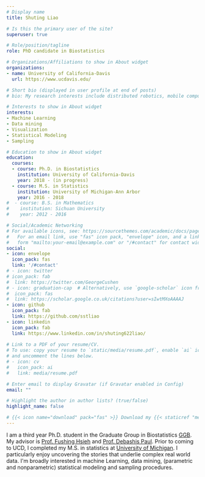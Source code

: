 ```yaml
---
# Display name
title: Shuting Liao

# Is this the primary user of the site?
superuser: true

# Role/position/tagline
role: PhD candidate in Biostatistics

# Organizations/Affiliations to show in About widget
organizations:
- name: University of California-Davis
  url: https://www.ucdavis.edu/

# Short bio (displayed in user profile at end of posts)
# bio: My research interests include distributed robotics, mobile computing and programmable matter.

# Interests to show in About widget
interests:
- Machine Learning
- Data mining
- Visualization
- Statistical Modeling
- Sampling

# Education to show in About widget
education:
  courses:
  - course: Ph.D. in Biostatistics
    institution: University of California-Davis
    year: 2018 - (in progress)
  - course: M.S. in Statistics
    institution: University of Michigan-Ann Arbor
    year: 2016 - 2018
#  - course: B.S. in Mathematics
#    institution: Sichuan University 
#    year: 2012 - 2016

# Social/Academic Networking
# For available icons, see: https://sourcethemes.com/academic/docs/page-builder/#icons
#   For an email link, use "fas" icon pack, "envelope" icon, and a link in the
#   form "mailto:your-email@example.com" or "/#contact" for contact widget.
social:
- icon: envelope
  icon_pack: fas
  link: '/#contact'
# - icon: twitter
# icon_pack: fab
#  link: https://twitter.com/GeorgeCushen
# - icon: graduation-cap  # Alternatively, use `google-scholar` icon from `ai` icon pack
#  icon_pack: fas
#  link: https://scholar.google.co.uk/citations?user=sIwtMXoAAAAJ
- icon: github
  icon_pack: fab
  link: https://github.com/sstliao
- icon: linkedin
  icon_pack: fab
  link: https://www.linkedin.com/in/shuting622liao/
  
# Link to a PDF of your resume/CV.
# To use: copy your resume to `static/media/resume.pdf`, enable `ai` icons in `params.toml`, 
# and uncomment the lines below.
# - icon: cv
#   icon_pack: ai
#   link: media/resume.pdf

# Enter email to display Gravatar (if Gravatar enabled in Config)
email: ""

# Highlight the author in author lists? (true/false)
highlight_name: false

# {{< icon name="download" pack="fas" >}} Download my {{< staticref "media/demo_resume.pdf" "newtab" >}}resumé{{< /staticref >}}.
---
```


I am a third year Ph.D. student in the Graduate Group in Biostatistics [GGB](https://biostatistics.ucdavis.edu/). My advisor is [Prof. Fushing Hsieh](https://statistics.ucdavis.edu/people/fushing-hsieh) and [Prof. Debashis Paul](https://statistics.ucdavis.edu/people/debashis-paul). Prior to coming to UCD, I completed my M.S. in statistics at [University of Michigan](https://lsa.umich.edu/stats). I particularly enjoy uncovering the stories that underlie complex real world data. I'm broadly interested in machine Learning, data mining, (parametric and nonparametric) statistical modeling and sampling procedures.



